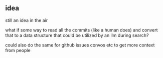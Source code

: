 ## idea

still an idea in the air

what if some way to read all the commits (like a human does) and convert that to a data structure that could be utilized by an llm during search?

could also do the same for github issues convos etc to get more context from people

